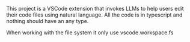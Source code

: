 This project is a VSCode extension that invokes LLMs to help users edit their code files using natural language.
All the code is in typescript and nothing should have an any type.

When working with the file system it only use vscode.workspace.fs